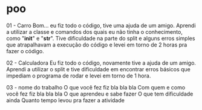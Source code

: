# poo

01 - Carro
Bom... eu fiz todo o código, tive uma ajuda de um amigo. Aprendi a utilizar a classe e comandos dos quais eu não tinha o conhecimento, como "__init__" e "__str__". Tive dificuldade na parte do split e alguns erros simples que atrapalhavam a execução do código e levei em torno de 2 horas pra fazer o código.

02 - Calculadora
Eu fiz todo o código, novamente tive a ajuda de um amigo. Aprendi a utilizar o split e tive dificuldade em encontrar erros básicos que impediam o programa de rodar e levei em torno de 1 hora.


03 - nome do trabalho
O que você fez
fiz bla bla bla
Com quem e como você fez
fiz bla bla bla
O que aprendeu e sabe fazer
O que tem dificuldade ainda
Quanto tempo levou pra fazer a atividade
